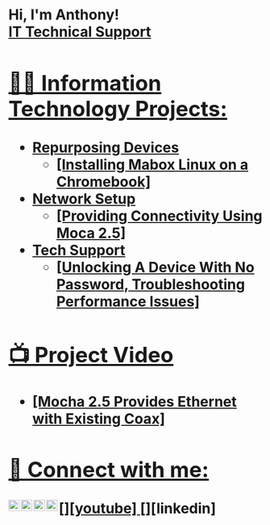 <h1>Hi, I'm Anthony! <br/><a href="https://github.com/joshmadakor1">IT Technical Support</a> <a href="https://www.linkedin.com/in/joshmadakor/">

<h2>👨‍💻 Information Technology Projects:</h2>

- <b>Repurposing Devices</b>
  - [Installing Mabox Linux on a Chromebook]
- <b>Network Setup</b>
  - [Providing Connectivity Using Moca 2.5]
- <b>Tech Support</b>
  - [Unlocking A Device With No Password, Troubleshooting Performance Issues]
  
<h2>📺 Project Video</h2>

- [Mocha 2.5 Provides Ethernet with Existing Coax]

<h2> 🤳 Connect with me:</h2>

[<img align="left" alt="JoshMadakor | YouTube" width="22px" src="https://cdn.jsdelivr.net/npm/simple-icons@v3/icons/youtube.svg" />][youtube]
[<img align="left" alt="JoshMadakor | Twitter" width="22px" src="https://cdn.jsdelivr.net/npm/simple-icons@v3/icons/twitter.svg" />][twitter]
[<img align="left" alt="JoshMadakor | LinkedIn" width="22px" src="https://cdn.jsdelivr.net/npm/simple-icons@v3/icons/linkedin.svg" />][linkedin]
[<img align="left" alt="JoshMadakor | Instagram" width="22px" src="https://cdn.jsdelivr.net/npm/simple-icons@v3/icons/instagram.svg" />][instagram]

[twitter]: 
[youtube]: 
[instagram]: 
[linkedin]: 

<!--
**joshmadakor1/joshmadakor1** is a ✨ _special_ ✨ repository because its `README.md` (this file) appears on your GitHub profile.

Here are some ideas to get you started:

- 🔭 I’m currently working on ...
- 🌱 I’m currently learning ...
- 👯 I’m looking to collaborate on ...
- 🤔 I’m looking for help with ...
- 💬 Ask me about ...
- 📫 How to reach me: ...
- 😄 Pronouns: ...
- ⚡ Fun fact: ...
-->
